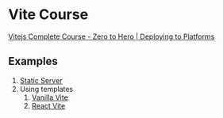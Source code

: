 #  Vite Course

[Vitejs Complete Course - Zero to Hero | Deploying to Platforms](https://youtu.be/Wn7N4AW-gHU?list=PLR8IIoI7xe3wtWbkdPxa7J4djxXztGhZM)

## Examples

1. [Static Server](./static-server)
2. Using templates
   1. [Vanilla Vite](./vanilla-vite)
   2. [React Vite](./react-vite)


